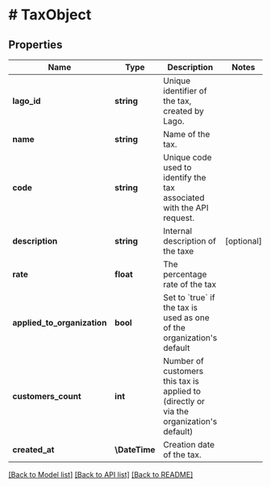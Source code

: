 # # TaxObject

## Properties

Name | Type | Description | Notes
------------ | ------------- | ------------- | -------------
**lago_id** | **string** | Unique identifier of the tax, created by Lago. |
**name** | **string** | Name of the tax. |
**code** | **string** | Unique code used to identify the tax associated with the API request. |
**description** | **string** | Internal description of the taxe | [optional]
**rate** | **float** | The percentage rate of the tax |
**applied_to_organization** | **bool** | Set to &#x60;true&#x60; if the tax is used as one of the organization&#39;s default |
**customers_count** | **int** | Number of customers this tax is applied to (directly or via the organization&#39;s default) |
**created_at** | **\DateTime** | Creation date of the tax. |

[[Back to Model list]](../../README.md#models) [[Back to API list]](../../README.md#endpoints) [[Back to README]](../../README.md)
